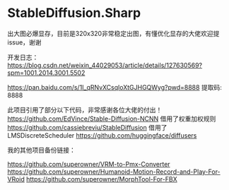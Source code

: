 # StableDiffusion.Sharp


出大图必爆显存，目前是320x320非常稳定出图，有懂优化显存的大佬欢迎提issue，谢谢


开发日志：https://blog.csdn.net/weixin_44029053/article/details/127630569?spm=1001.2014.3001.5502

https://pan.baidu.com/s/1I_qRNvXCsqloXtGJHGQWyg?pwd=8888 提取码: 8888 

此项目引用了部分以下代码，非常感谢各位大佬的付出！
https://github.com/EdVince/Stable-Diffusion-NCNN 借用了权重加权规则
https://github.com/cassiebreviu/StableDiffusion 借用了LMSDiscreteScheduler
https://github.com/huggingface/diffusers



我的其他项目备份链接：


https://github.com/superowner/VRM-to-Pmx-Converter
https://github.com/superowner/Humanoid-Motion-Record-and-Play-For-VRoid
https://github.com/superowner/MorphTool-For-FBX
